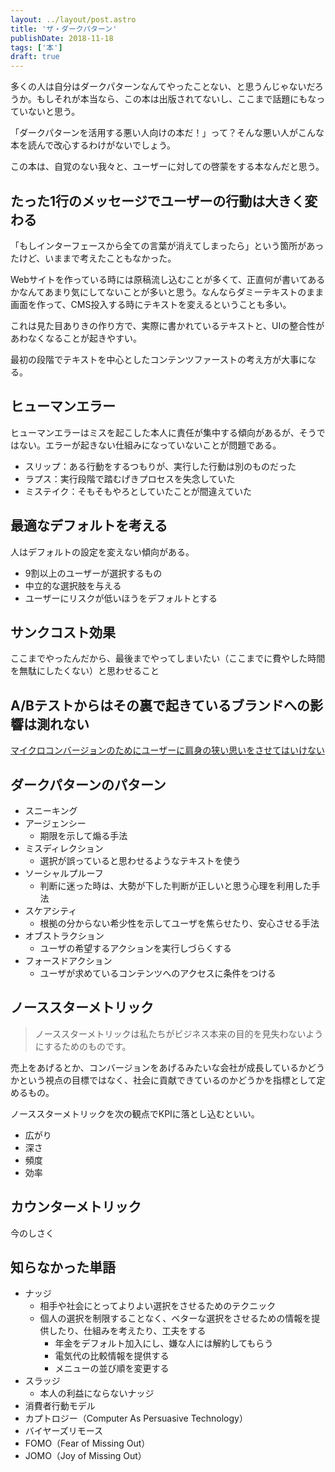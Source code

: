 ```yaml
---
layout: ../layout/post.astro
title: 'ザ・ダークパターン'
publishDate: 2018-11-18
tags: ['本']
draft: true
---
```


多くの人は自分はダークパターンなんてやったことない、と思うんじゃないだろうか。もしそれが本当なら、この本は出版されてないし、ここまで話題にもなっていないと思う。

「ダークパターンを活用する悪い人向けの本だ！」って？そんな悪い人がこんな本を読んで改心するわけがないでしょう。

この本は、自覚のない我々と、ユーザーに対しての啓蒙をする本なんだと思う。

## たった1行のメッセージでユーザーの行動は大きく変わる

「もしインターフェースから全ての言葉が消えてしまったら」という箇所があったけど、いままで考えたこともなかった。

Webサイトを作っている時には原稿流し込むことが多くて、正直何が書いてあるかなんてあまり気にしてないことが多いと思う。なんならダミーテキストのまま画面を作って、CMS投入する時にテキストを変えるということも多い。

これは見た目ありきの作り方で、実際に書かれているテキストと、UIの整合性があわなくなることが起きやすい。

最初の段階でテキストを中心としたコンテンツファーストの考え方が大事になる。

## ヒューマンエラー

ヒューマンエラーはミスを起こした本人に責任が集中する傾向があるが、そうではない。エラーが起きない仕組みになっていないことが問題である。

*   スリップ：ある行動をするつもりが、実行した行動は別のものだった
*   ラプス：実行段階で踏むげきプロセスを失念していた
*   ミステイク：そもそもやろとしていたことが間違えていた

## 最適なデフォルトを考える

人はデフォルトの設定を変えない傾向がある。

*   9割以上のユーザーが選択するもの
*   中立的な選択肢を与える
*   ユーザーにリスクが低いほうをデフォルトとする

## サンクコスト効果

ここまでやったんだから、最後までやってしまいたい（ここまでに費やした時間を無駄にしたくない）と思わせること

## A/Bテストからはその裏で起きているブランドへの影響は測れない

[マイクロコンバージョンのためにユーザーに肩身の狭い思いをさせてはいけない](https://u-site.jp/alertbox/shaming-users)

## ダークパターンのパターン

*   スニーキング
*   アージェンシー
    *   期限を示して煽る手法
*   ミスディレクション
    *   選択が誤っていると思わせるようなテキストを使う
*   ソーシャルプルーフ
    *   判断に迷った時は、大勢が下した判断が正しいと思う心理を利用した手法
*   スケアシティ
    *   根拠の分からない希少性を示してユーザを焦らせたり、安心させる手法
*   オブストラクション
    *   ユーザの希望するアクションを実行しづらくする
*   フォースドアクション
    *   ユーザが求めているコンテンツへのアクセスに条件をつける

## ノーススターメトリック

> ノーススターメトリックは私たちがビジネス本来の目的を見失わないようにするためのものです。

売上をあげるとか、コンバージョンをあげるみたいな会社が成長しているかどうかという視点の目標ではなく、社会に貢献できているのかどうかを指標として定めるもの。

ノーススターメトリックを次の観点でKPIに落とし込むといい。

*   広がり
*   深さ
*   頻度
*   効率

## カウンターメトリック

今のしさく

## 知らなかった単語

*   ナッジ
    *   相手や社会にとってよりよい選択をさせるためのテクニック
    *   個人の選択を制限することなく、ベターな選択をさせるための情報を提供したり、仕組みを考えたり、工夫をする
        *   年金をデフォルト加入にし、嫌な人には解約してもらう
        *   電気代の比較情報を提供する
        *   メニューの並び順を変更する
*   スラッジ
    * 本人の利益にならないナッジ
*   消費者行動モデル
*   カプトロジー（Computer As Persuasive Technology）
*   バイヤーズリモース
*   FOMO（Fear of Missing Out）
*   JOMO（Joy of Missing Out）
